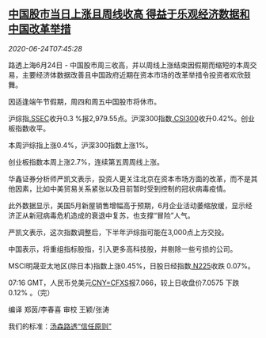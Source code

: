 <!--1592986994000-->
[中国股市当日上涨且周线收高 得益于乐观经济数据和中国改革举措](https://cn.reuters.com/article/china-stocks-close-0624-wedn-idCNKBS23V0ZU)
------

<div><i>2020-06-24T07:45:28</i></div><div class="StandardArticleBody_body"><p>路透上海6月24日 - 中国股市周三收高，并以周线上涨结束因假期而缩短的本周交易，主要经济体数据改善且中国政府近期在资本市场的改革举措令投资者欢欣鼓舞。 </p><p>因适逢端午节假期，周四和周五中国股市将休市。 </p><p>沪综指<a href="/investing/markets/index?symbol=.SSEC">.SSEC</a>收升0.3 %报2,979.55点。沪深300指数<a href="/investing/markets/index?symbol=.CSI300">.CSI300</a>收升0.42%。创业板指数收平。 </p><p>本周沪综指上涨0.4%，沪深300指数上涨1%。 </p><p>创业板指数本周上涨2.7%，连续第五周周线上涨。 </p><p>华鑫证券分析师严凯文表示，投资人更关注北京在资本市场方面的改革，而不是其他因素，比如中美贸易关系紧张以及目前暂时受到控制的冠状病毒疫情。 </p><p>此外数据显示，美国5月新屋销售增幅高于预期，6月企业活动萎缩放缓，显示经济正从新冠病毒危机造成的衰退中复苏，也支撑“冒险”人气。 </p><p>严凯文表示，这次指数调整后，下半年沪综指可能在3,000点上方交投。 </p><p>中国表示，将重组指标股指，引入更多高科技股，并剔除一些亏损的公司。 </p><p>MSCI明晟亚太地区(除日本)指数上涨0.45%，日股日经指数<a href="/investing/markets/index?symbol=.N225">.N225</a>收跌 0.07%。 </p><p>07:16 GMT，人民币兑美元<a href="/investing/currencies/quote?srcCurr=CNY&destCurr=USD">CNY=CFXS</a>报7.066，较上日收盘价7.0575 下跌0.12% 。（完） </p><div class="Attribution_container"><div class="Attribution_attribution"><p class="Attribution_content">编译 郑茵/李春喜 审校 王颖/张涛 </p></div></div><div class="StandardArticleBody_trustBadgeContainer"><span class="StandardArticleBody_trustBadgeTitle">我们的标准：</span><span class="trustBadgeUrl"><a href="https://www.thomsonreuters.cn/content/dam/openweb/documents/pdf/china/brochures/about-us-1.pdf">汤森路透“信任原则”</a></span></div></div>

